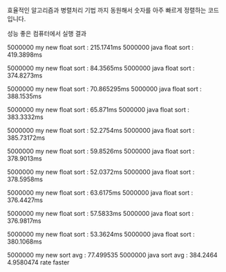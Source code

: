 효율적인 알고리즘과 병렬처리 기법 까지 동원해서 숫자를 아주 빠르게 정렬하는 코드 입니다.

성능 좋은 컴퓨터에서 실행 결과

5000000 my new float sort : 215.1741ms
5000000 java float sort : 419.3898ms

5000000 my new float sort : 84.3565ms
5000000 java float sort : 374.8273ms

5000000 my new float sort : 70.865295ms
5000000 java float sort : 388.1535ms

5000000 my new float sort : 65.871ms
5000000 java float sort : 383.3332ms

5000000 my new float sort : 52.2754ms
5000000 java float sort : 385.73172ms

5000000 my new float sort : 59.8526ms
5000000 java float sort : 378.9013ms

5000000 my new float sort : 52.0372ms
5000000 java float sort : 378.5958ms

5000000 my new float sort : 63.6175ms
5000000 java float sort : 376.4427ms

5000000 my new float sort : 57.5833ms
5000000 java float sort : 376.9817ms

5000000 my new float sort : 53.3624ms
5000000 java float sort : 380.1068ms

5000000 my new sort avg : 77.499535
5000000 java sort avg : 384.2464
4.9580474 rate faster
